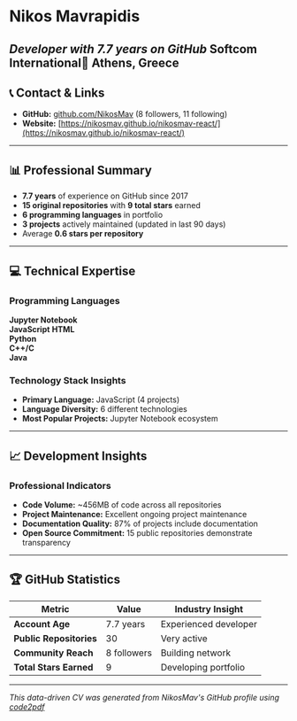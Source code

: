 # Nikos Mavrapidis

_Developer with 7.7 years on GitHub_
**Softcom International**📍 Athens, Greece
---

## 📞 Contact & Links

- **GitHub:** [github.com/NikosMav](https://github.com/NikosMav) (8 followers, 11 following)
- **Website:** [https://nikosmav.github.io/nikosmav-react/](https://nikosmav.github.io/nikosmav-react/)
---

## 📊 Professional Summary

- **7.7 years** of experience on GitHub since 2017
- **15 original repositories** with **9 total stars** earned
- **6 programming languages** in portfolio
- **3 projects** actively maintained (updated in last 90 days)
- Average **0.6 stars per repository**

---

## 💻 Technical Expertise

### Programming Languages

**Jupyter Notebook**  
**JavaScript**
**HTML**  
**Python**  
**C++/C**  
**Java**  

### Technology Stack Insights

- **Primary Language:** JavaScript (4 projects)
- **Language Diversity:** 6 different technologies
- **Most Popular Projects:** Jupyter Notebook ecosystem

---

## 📈 Development Insights

### Professional Indicators


- **Code Volume:** ~456MB of code across all repositories
- **Project Maintenance:** Excellent ongoing project maintenance
- **Documentation Quality:** 87% of projects include documentation
- **Open Source Commitment:** 15 public repositories demonstrate transparency

---

## 🏆 GitHub Statistics

| Metric                  | Value                                          | Industry Insight                                                                                                                                                                                                                                                |
| ----------------------- | ---------------------------------------------- | --------------------------------------------------------------------------------------------------------------------------------------------------------------------------------------------------------------------------------------------------------------- |
| **Account Age**         | 7.7 years                  | Experienced developer                                                                                                                     |
| **Public Repositories** | 30                             | Very active                                                                                       |
| **Community Reach**     | 8 followers                      | Building network                                                                                            |
| **Total Stars Earned**  | 9 | Developing portfolio |

---

_This data-driven CV was generated from NikosMav's GitHub profile using [code2pdf](https://github.com/nikosmav/code2pdf)_
